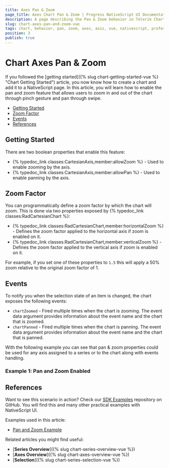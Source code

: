 ```yaml
---
title: Axes Pan & Zoom
page_title: Axes Chart Pan & Zoom | Progress NativeScript UI Documentation
description: A page describing the Pan & Zoom behavior in Telerik Chart for NativeScript
slug: chart-axes-pan-and-zoom-vue
tags: chart, behavior, pan, zoom, axes, axis, vue, nativescript, professional, ui
position: 3
publish: true
---
```


# Chart Axes Pan & Zoom

If you followed the [getting started]({% slug chart-getting-started-vue %} "Chart Getting Started") article, you now know how to create a chart and add it to a NativeScript page. In this article, you will learn how to enable the pan and zoom feature that allows users to zoom in and out of the chart through pinch gesture and pan through swipe.

* [Getting Started](#getting-started)
* [Zoom Factor](#zoom-factor)
* [Events](#events)
* [References](#references)

## Getting Started

There are two boolean properties that enable this feature:

* {% typedoc_link classes:CartesianAxis,member:allowZoom %} - Used to enable zooming by the axis.
* {% typedoc_link classes:CartesianAxis,member:allowPan %} - Used to enable panning by the axis.

## Zoom Factor

You can programmatically define a zoom factor by which the chart will zoom. This is done via two properties exposed by {% typedoc_link classes:RadCartesianChart %}:

* {% typedoc_link classes:RadCartesianChart,member:horizontalZoom %} - Defines the zoom factor applied to the horizontal axis if zoom is enabled on it.
* {% typedoc_link classes:RadCartesianChart,member:verticalZoom %} - Defines the zoom factor applied to the vertical axis if zoom is enabled on it.

For example, if you set one of these properties to `1.5` this will apply a 50% zoom relative to the original zoom factor of 1.

## Events

To notify you when the selection state of an item is changed, the chart exposes the following events:

* `chartZoomed` - Fired multiple times when the chart is zooming.
The event data argument provides information about the event name and the chart that is zoomed.
* `chartPanned` - Fired multiple times when the chart is panning.
The event data argument provides information about the event name and the chart that is panned.

With the following example you can see that pan & zoom properties could be used for any axis assigned to a series or to the chart along with events handling.

### Example 1: Pan and Zoom Enabled

<snippet id='chart-pan-zoom-vue'/>

## References

Want to see this scenario in action?
Check our [SDK Examples](https://github.com/NativeScript/nativescript-ui-samples-vue) repository on GitHub. You will find this and many other practical examples with NativeScript UI.

Examples used in this article:

* [Pan and Zoom Example](https://github.com/NativeScript/nativescript-ui-samples-vue/tree/master/chart/app/examples/interaction)

Related articles you might find useful:

* [**Series Overview**]({% slug chart-series-overview-vue %})
* [**Axes Overview**]({% slug chart-axes-overview-vue %})
* [**Selection**]({% slug chart-series-selection-vue %})

